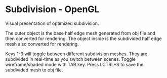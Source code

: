 # Subdivision - OpenGL

Visual presentation of optimized subdivision. 

The outer object is the base half edge mesh generated from obj file and then converted for rendering.
The object inside is the subdivided half edge mesh also converted for rendering.

Keys 1-3 will toggle between different subdivision meshes.
They are subdivided in real-time as you switch between scenes.
Toggle wireframe/shaded mode with TAB key.
Press LCTRL+S to save the subdivided mesh to obj file.


